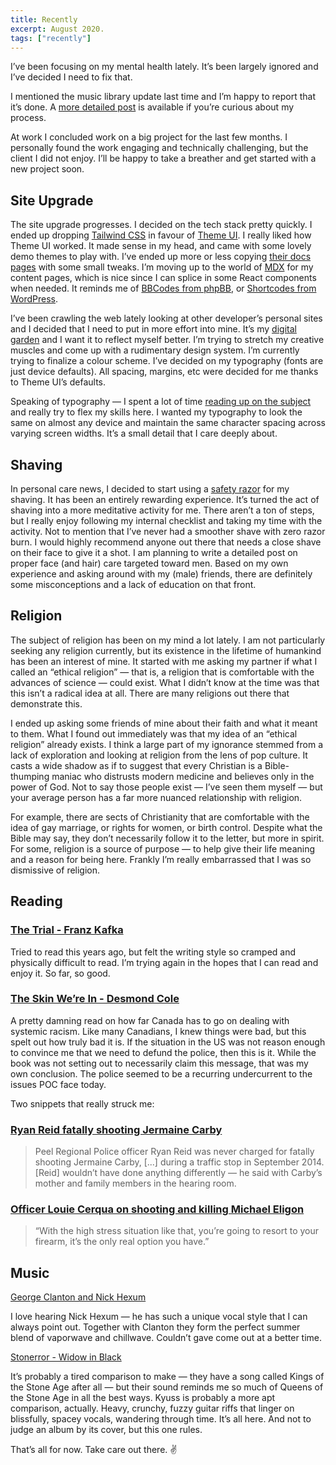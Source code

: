 ```yaml
---
title: Recently
excerpt: August 2020.
tags: ["recently"]
---
```


I’ve been focusing on my mental health lately. It’s been largely ignored and I’ve decided I need to fix that.

I mentioned the music library update last time and I’m happy to report that it’s done. A [more detailed post](/posts/take-the-power-back) is available if you’re curious about my process.

At work I concluded work on a big project for the last few months. I personally found the work engaging and technically challenging, but the client I did not enjoy. I’ll be happy to take a breather and get started with a new project soon.

## Site Upgrade

The site upgrade progresses. I decided on the tech stack pretty quickly. I ended up dropping [Tailwind CSS](https://tailwindcss.com) in favour of [Theme UI](https://theme-ui.com). I really liked how Theme UI worked. It made sense in my head, and came with some lovely demo themes to play with. I’ve ended up more or less copying [their docs pages](https://theme-ui.com/getting-started) with some small tweaks. I’m moving up to the world of [MDX](https://mdxjs.com) for my content pages, which is nice since I can splice in some React components when needed. It reminds me of [BBCodes from phpBB](https://www.phpbb.com/community/help/bbcode), or [Shortcodes from WordPress](https://wordpress.com/support/shortcodes/).

I’ve been crawling the web lately looking at other developer’s personal sites and I decided that I need to put in more effort into mine. It’s my [digital garden](https://joelhooks.com/digital-garden) and I want it to reflect myself better. I’m trying to stretch my creative muscles and come up with a rudimentary design system. I’m currently trying to finalize a colour scheme. I’ve decided on my typography (fonts are just device defaults). All spacing, margins, etc were decided for me thanks to Theme UI’s defaults.

Speaking of typography — I spent a lot of time [reading up on the subject](https://practicaltypography.com) and really try to flex my skills here. I wanted my typography to look the same on almost any device and maintain the same character spacing across varying screen widths. It’s a small detail that I care deeply about.

## Shaving

In personal care news, I decided to start using a [safety razor](https://www.getrockwell.ca/products/rockwell-6c-razor) for my shaving. It has been an entirely rewarding experience. It’s turned the act of shaving into a more meditative activity for me. There aren’t a ton of steps, but I really enjoy following my internal checklist and taking my time with the activity. Not to mention that I’ve never had a smoother shave with zero razor burn. I would highly recommend anyone out there that needs a close shave on their face to give it a shot. I am planning to write a detailed post on proper face (and hair) care targeted toward men. Based on my own experience and asking around with my (male) friends, there are definitely some misconceptions and a lack of education on that front.

## Religion

The subject of religion has been on my mind a lot lately. I am not particularly seeking any religion currently, but its existence in the lifetime of humankind has been an interest of mine. It started with me asking my partner if what I called an “ethical religion” — that is, a religion that is comfortable with the advances of science — could exist. What I didn’t know at the time was that this isn’t a radical idea at all. There are many religions out there that demonstrate this.

I ended up asking some friends of mine about their faith and what it meant to them. What I found out immediately was that my idea of an “ethical religion” already exists. I think a large part of my ignorance stemmed from a lack of exploration and looking at religion from the lens of pop culture. It casts a wide shadow as if to suggest that every Christian is a Bible-thumping maniac who distrusts modern medicine and believes only in the power of God. Not to say those people exist — I’ve seen them myself — but your average person has a far more nuanced relationship with religion.

For example, there are sects of Christianity that are comfortable with the idea of gay marriage, or rights for women, or birth control. Despite what the Bible may say, they don’t necessarily follow it to the letter, but more in spirit. For some, religion is a source of purpose — to help give their life meaning and a reason for being here. Frankly I’m really embarrassed that I was so dismissive of religion.

## Reading

### [The Trial - Franz Kafka](https://www.goodreads.com/book/show/17690.The_Trial)

Tried to read this years ago, but felt the writing style so cramped and physically difficult to read. I’m trying again in the hopes that I can read and enjoy it. So far, so good.

### [The Skin We’re In - Desmond Cole](https://www.goodreads.com/book/show/50870424-the-skin-we-re-in)

A pretty damning read on how far Canada has to go on dealing with systemic racism. Like many Canadians, I knew things were bad, but this spelt out how truly bad it is. If the situation in the US was not reason enough to convince me that we need to defund the police, then this is it. While the book was not setting out to necessarily claim this message, that was my own conclusion. The police seemed to be a recurring undercurrent to the issues POC face today.

Two snippets that really struck me:

### [Ryan Reid fatally shooting Jermaine Carby](https://www.cbc.ca/news/canada/toronto/jermaine-carby-inquest-peel-regional-police-1.3581519)

> Peel Regional Police officer Ryan Reid was never charged for fatally shooting Jermaine Carby, \[...] during a traffic stop in September 2014. \[Reid] wouldn’t have done anything differently — he said with Carby’s mother and family members in the hearing room.

### [Officer Louie Cerqua on shooting and killing Michael Eligon](https://www.cbc.ca/news/canada/toronto/toronto-officer-who-shot-michael-eligon-feared-for-his-life-1.2448192)

> “With the high stress situation like that, you’re going to resort to your firearm, it’s the only real option you have.”

## Music

[George Clanton and Nick Hexum](https://georgeclanton.bandcamp.com/album/george-clanton-nick-hexum)

I love hearing Nick Hexum — he has such a unique vocal style that I can always point out. Together with Clanton they form the perfect summer blend of vaporwave and chillwave. Couldn’t gave come out at a better time.

[Stonerror - Widow in Black](https://stonerror.bandcamp.com/album/widow-in-black)

It’s probably a tired comparison to make — they have a song called Kings of the Stone Age after all — but their sound reminds me so much of Queens of the Stone Age in all the best ways. Kyuss is probably a more apt comparison, actually. Heavy, crunchy, fuzzy guitar riffs that linger on blissfully, spacey vocals, wandering through time. It’s all here. And not to judge an album by its cover, but this one rules.

That’s all for now. Take care out there. ✌️
